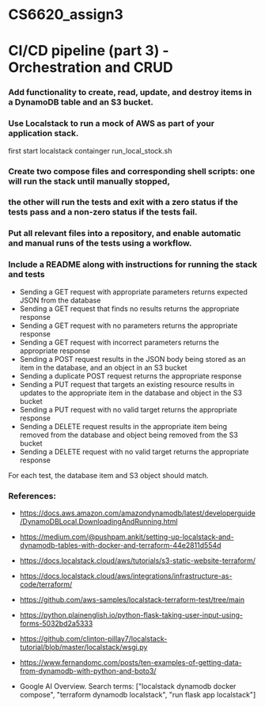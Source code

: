 # CS6620_assign3
# CI/CD pipeline (part 3) - Orchestration and CRUD

### Add functionality to create, read, update, and destroy items in a DynamoDB table and an S3 bucket. 

### Use Localstack to run a mock of AWS as part of your application stack. 

first start localstack containger run_local_stock.sh

### Create two compose files and corresponding shell scripts: one will run the stack until manually stopped, 

### the other will run the tests and exit with a zero status if the tests pass and a non-zero status if the tests fail. 

### Put all relevant files into a repository, and enable automatic and manual runs of the tests using a workflow. 

### Include a README along with instructions for running the stack and tests

- Sending a GET request with appropriate parameters returns expected JSON from the database
- Sending a GET request that finds no results returns the appropriate response
- Sending a GET request with no parameters returns the appropriate response
- Sending a GET request with incorrect parameters returns the appropriate response
- Sending a POST request results in the JSON body being stored as an item in the database, and an object in an S3 bucket
- Sending a duplicate POST request returns the appropriate response
- Sending a PUT request that targets an existing resource results in updates to the appropriate item in the database and object in the S3 bucket
- Sending a PUT request with no valid target returns the appropriate response
- Sending a DELETE request results in the appropriate item being removed from the database and object being removed from the S3 bucket
- Sending a DELETE request with no valid target returns the appropriate response

For each test, the database item and S3 object should match.



### References:
- https://docs.aws.amazon.com/amazondynamodb/latest/developerguide/DynamoDBLocal.DownloadingAndRunning.html

- https://medium.com/@pushpam.ankit/setting-up-localstack-and-dynamodb-tables-with-docker-and-terraform-44e2811d554d

- https://docs.localstack.cloud/aws/tutorials/s3-static-website-terraform/

- https://docs.localstack.cloud/aws/integrations/infrastructure-as-code/terraform/

- https://github.com/aws-samples/localstack-terraform-test/tree/main

- https://python.plainenglish.io/python-flask-taking-user-input-using-forms-5032bd2a5333

- https://github.com/clinton-pillay7/localstack-tutorial/blob/master/localstack/wsgi.py

- https://www.fernandomc.com/posts/ten-examples-of-getting-data-from-dynamodb-with-python-and-boto3/

- Google AI Overview. Search terms: ["localstack dynamodb docker compose", "terraform dynamodb localstack", "run flask app localstack"]